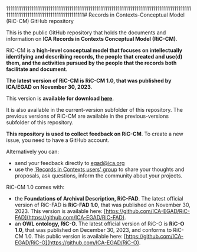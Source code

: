 11111111111111111111111111111111111111111111111111111111111111111111111111111111111111111111111111111111111111111111111111111# Records in Contexts-Conceptual Model (RiC-CM) GitHub repository

This is the public GitHub repository that holds the documents and information on **ICA Records in Contexts Conceptual Model (RiC-CM)**.

RiC-CM is a **high-level conceptual model that focuses on intellectually identifying and describing
records, the people that created and use(d) them, and the activities pursued by the people that
the records both facilitate and document**.

**The latest version of RiC-CM is RiC-CM 1.0, that was published by ICA/EGAD on November 30, 2023**. 

This version is **available for download [here](https://github.com/ICA-EGAD/RiC-CM/releases/tag/v1.0.1)**.

It is also available in the current-version subfolder of this repository. The previous versions of RiC-CM are available in the previous-versions subfolder of this repository.

**This repository is used to collect feedback on RiC-CM**. To create a new issue, you need to have a GitHub account. 

Alternatively you can:
- send your feedback directly to egad@ica.org
- use the ['Records in Contexts users' group](https://groups.google.com/g/Records_in_Contexts_users) to share your thoughts and proposals, ask questions, inform the community about your projects.

RiC-CM 1.0 comes with:
- the **Foundations of Archival Description, RiC-FAD**.
The latest official version of RiC-FAD is **RiC-FAD 1.0**, that was published on November 30, 2023. This version is available here: [https://github.com/ICA-EGAD/RiC-FAD](https://github.com/ICA-EGAD/RiC-FAD).
- an **OWL ontology, RiC-O.**
The latest official version of RiC-O is **RiC-O 1.0**, that was published on December 30, 2023, and conforms to RiC-CM 1.0. This public version is available here: [https://github.com/ICA-EGAD/RiC-O](https://github.com/ICA-EGAD/RiC-O). 


